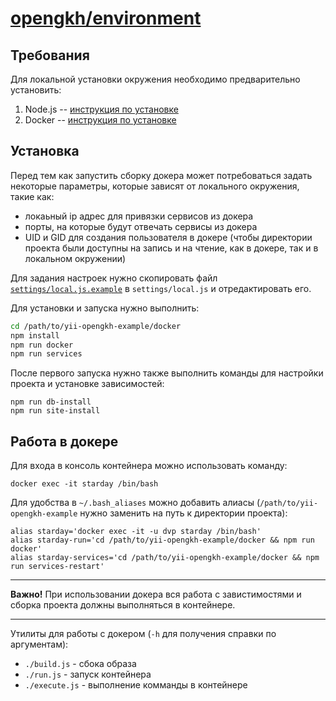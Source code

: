 # [opengkh/environment](https://hub.docker.com/r/opengkh/environment/)

## Требования

Для локальной установки окружения необходимо предварительно установить:

1. Node.js -- [инструкция по установке](https://nodejs.org/en/download/package-manager/)
2. Docker -- [инструкция по установке](https://docs.docker.com/engine/installation/)

## Установка

Перед тем как запустить сборку докера может потребоваться задать некоторые параметры, 
которые зависят от локального окружения, такие как:

- локаьный ip адрес для привязки сервисов из докера
- порты, на которые будут отвечать сервисы из докера
- UID и GID для создания пользователя в докере (чтобы директории проекта были доступны на запись и на чтение, как в докере, так и в локальном окружении)

Для задания настроек нужно скопировать файл [`settings/local.js.example`](settings/local.js.example) в `settings/local.js` и отредактировать его.

Для установки и запуска нужно выполнить:

```sh
cd /path/to/yii-opengkh-example/docker
npm install
npm run docker
npm run services
```

После первого запуска нужно также выполнить команды для настройки проекта и установке зависимостей:

```
npm run db-install
npm run site-install
```

## Работа в докере

Для входа в консоль контейнера можно использовать команду:

`docker exec -it starday /bin/bash`

Для удобства в `~/.bash_aliases` можно добавить алиасы (`/path/to/yii-opengkh-example` нужно заменить на путь к директории проекта):

```
alias starday='docker exec -it -u dvp starday /bin/bash'
alias starday-run='cd /path/to/yii-opengkh-example/docker && npm run docker'
alias starday-services='cd /path/to/yii-opengkh-example/docker && npm run services-restart'
```

---

**Важно!** При использовании докера вся работа с завистимостями 
и сборка проекта должны выполняться в контейнере.

---

Утилиты для работы с докером (`-h` для получения справки по аргументам):

- `./build.js` - сбока образа
- `./run.js` - запуск контейнера
- `./execute.js` - выполнение комманды в контейнере
